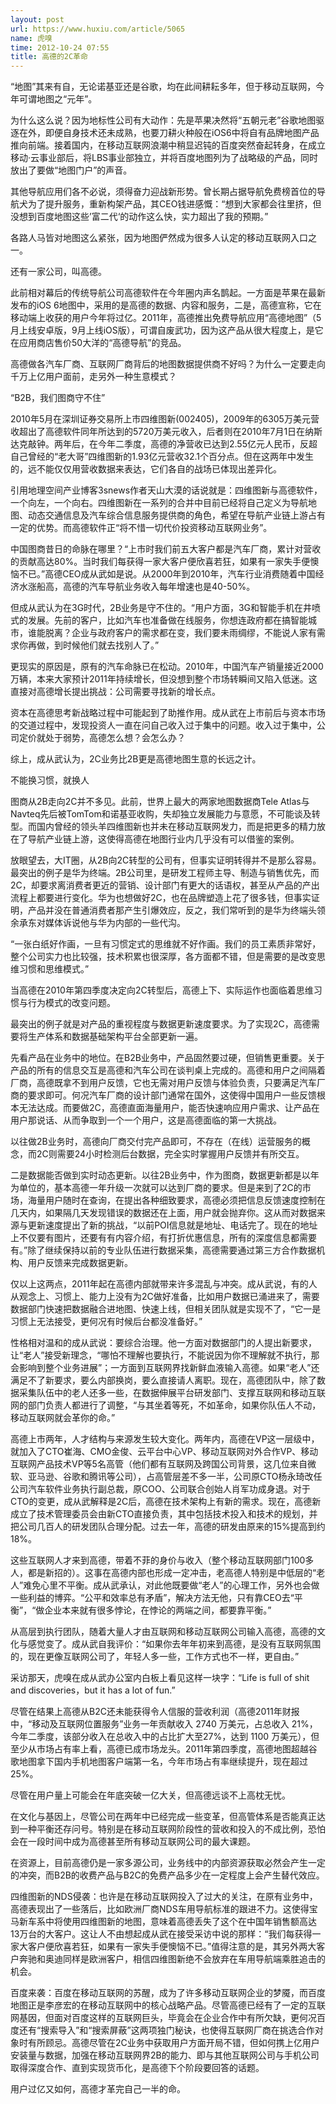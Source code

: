 ```yaml
---
layout: post
url: https://www.huxiu.com/article/5065
name: 虎嗅
time: 2012-10-24 07:55
title: 高德的2C革命
---
```

“地图”其来有自，无论诺基亚还是谷歌，均在此间耕耘多年，但于移动互联网，今年可谓地图之“元年”。

为什么这么说？因为地标性公司有大动作：先是苹果决然将“五朝元老”谷歌地图驱逐在外，即便自身技术还未成熟，也要刀耕火种般在iOS6中将自有品牌地图产品推向前端。接着国内，在移动互联网浪潮中稍显迟钝的百度突然奋起转身，在成立移动·云事业部后，将LBS事业部独立，并将百度地图列为了战略级的产品，同时放出了要做“地图门户”的声音。

其他导航应用们各不必说，须得奋力迎战新形势。曾长期占据导航免费榜首位的导航犬为了提升服务，重新构架产品，其CEO钱进感慨：“想到大家都会往里挤，但没想到百度地图这些’富二代‘的动作这么快，实力超出了我的预期。”

各路人马皆对地图这么紧张，因为地图俨然成为很多人认定的移动互联网入口之一。

还有一家公司，叫高德。

此前相对幕后的传统导航公司高德软件在今年圈内声名鹊起。一方面是苹果在最新发布的iOS 6地图中，采用的是高德的数据、内容和服务，二是，高德宣称，它在移动端上收获的用户今年将过亿。2011年，高德推出免费导航应用“高德地图”（5月上线安卓版，9月上线iOS版），可谓自废武功，因为这产品从很大程度上，是它在应用商店售价50大洋的“高德导航”的竞品。

高德做各汽车厂商、互联网厂商背后的地图数据提供商不好吗？为什么一定要走向千万上亿用户面前，走另外一种生意模式？

“B2B，我们图商守不住”

2010年5月在深圳证券交易所上市四维图新(002405)，2009年的6305万美元营收超出了高德软件同年所达到的5720万美元收入，后者则在2010年7月1日在纳斯达克敲钟。两年后，在今年二季度，高德的净营收已达到2.55亿元人民币，反超自己曾经的“老大哥”四维图新的1.93亿元营收32.1个百分点。但在这两年中发生的，远不能仅仅用营收数据来表达，它们各自的战场已体现出差异化。

引用地理空间产业博客3snews作者天山大漠的话说就是：四维图新与高德软件，一个向左，一个向右。四维图新在一系列的合并中目前已经将自己定义为导航地图、动态交通信息及汽车综合信息服务提供商的角色，希望在导航产业链上游占有一定的优势。而高德软件正“将不惜一切代价投资移动互联网业务”。

中国图商昔日的命脉在哪里？“上市时我们前五大客户都是汽车厂商，累计对营收的贡献高达80%。当时我们每获得一家大客户便欣喜若狂，如果有一家失手便懊恼不已。”高德CEO成从武如是说。从2000年到2010年，汽车行业消费随着中国经济水涨船高，高德的汽车导航业务收入每年增速也是40-50%。

但成从武认为在3G时代，2B业务是守不住的。“用户方面，3G和智能手机在井喷式的发展。先前的客户，比如汽车也准备做在线服务，你想连政府都在搞智能城市，谁能脱离？企业与政府客户的需求都在变，我们要未雨绸缪，不能说人家有需求你再做，到时候他们就去找别人了。”

更现实的原因是，原有的汽车命脉已在松动。2010年，中国汽车产销量接近2000万辆，本来大家预计2011年持续增长，但没想到整个市场转瞬间又陷入低迷。这直接对高德增长提出挑战：公司需要寻找新的增长点。

资本在高德思考新战略过程中可能起到了助推作用。成从武在上市前后与资本市场的交道过程中，发现投资人一直在问自己收入过于集中的问题。收入过于集中，公司定价就处于弱势，高德怎么想？会怎么办？

综上，成从武认为，2C业务比2B更是高德地图生意的长远之计。

不能换习惯，就换人

图商从2B走向2C并不多见。此前，世界上最大的两家地图数据商Tele Atlas与Navteq先后被TomTom和诺基亚收购，失却独立发展能力与意愿，不可能谈及转型。而国内曾经的领头羊四维图新也并未在移动互联网发力，而是把更多的精力放在了导航产业链上游，这使得高德在地图行业内几乎没有可以借鉴的案例。

放眼望去，大IT圈，从2B向2C转型的公司有，但事实证明转得并不是那么容易。最突出的例子是华为终端。2B公司里，是研发工程师主导、制造与销售优先，而2C，却要求离消费者更近的营销、设计部门有更大的话语权，甚至从产品的产出流程上都要进行变化。华为也想做好2C，也在品牌塑造上花了很多钱，但事实证明，产品并没在普通消费者那产生引爆效应，反之，我们常听到的是华为终端头领余承东对媒体诉说他与华为内部的一些代沟。

“一张白纸好作画，一旦有习惯定式的思维就不好作画。我们的员工素质非常好，整个公司实力也比较强，技术积累也很深厚，各方面都不错，但是需要的是改变思维习惯和思维模式。”

当高德在2010年第四季度决定向2C转型后，高德上下、实际运作也面临着思维习惯与行为模式的改变问题。

最突出的例子就是对产品的重视程度与数据更新速度要求。为了实现2C，高德需要将生产体系和数据基础架构平台全部更新一遍。

先看产品在业务中的地位。在B2B业务中，产品固然要过硬，但销售更重要。关于产品的所有的信息交互是高德和汽车公司在谈判桌上完成的。高德和用户之间隔着厂商，高德既拿不到用户反馈，它也无需对用户反馈与体验负责，只要满足汽车厂商的要求即可。何况汽车厂商的设计部门通常在国外，这使得中国用户一些反馈根本无法达成。而要做2C，高德直面海量用户，能否快速响应用户需求、让产品在用户那说话、从而争取到一个一个用户，这是高德面临的第一大挑战。

以往做2B业务时，高德向厂商交付完产品即可，不存在（在线）运营服务的概念，而2C则需要24小时检测后台数据，完全实时掌握用户反馈并有所交互。

二是数据能否做到实时动态更新。以往2B业务中，作为图商，数据更新都是以年为单位的，基本高德一年升级一次就可以达到厂商的要求。但是来到了2C的市场，海量用户随时在查询，在提出各种细致要求，高德必须把信息反馈速度控制在几天内，如果隔几天发现错误的数据还在上面，用户就会抛弃你。这从而对数据来源与更新速度提出了新的挑战，“以前POI信息就是地址、电话完了。现在的地址上不仅要有图片，还要有有内容介绍，有打折优惠信息，所有的深度信息都需要有。”除了继续保持以前的专业队伍进行数据采集，高德需要通过第三方合作数据机构、用户反馈来完成数据更新。

仅以上这两点，2011年起在高德内部就带来许多混乱与冲突。成从武说，有的人从观念上、习惯上、能力上没有为2C做好准备，比如用户数据已涌进来了，需要数据部门快速把数据融合进地图、快速上线，但相关团队就是实现不了，“它一是习惯上无法接受，更何况有时候后台都没准备好。”

性格相对温和的成从武说：要综合治理。他一方面对数据部门的人提出新要求，让“老人”接受新理念，“哪怕不理解也要执行，不能说因为你不理解就不执行，那会影响到整个业务进展”；一方面到互联网界找新鲜血液输入高德。如果“老人”还满足不了新要求，要么内部换岗，要么直接请人离职。现在，高德团队中，除了数据采集队伍中的老人还多一些，在数据伸展平台研发部门、支撑互联网和移动互联网的部门负责人都进行了调整，“与其坐着等死，不如革命，如果你队伍人不动，移动互联网就会革你的命。”

高德上市两年，人才结构与来源发生较大变化。两年内，高德在VP这一层级中，就加入了CTO崔海、CMO金俊、云平台中心VP、移动互联网对外合作VP、移动互联网产品技术VP等5名高管（他们都有互联网及跨国公司背景，这几位来自微软、亚马逊、谷歌和腾讯等公司），占高管层差不多一半，公司原CTO杨永琦改任公司汽车软件业务执行副总裁，原COO、公司联合创始人肖军功成身退。对于CTO的变更，成从武解释是2C后，高德在技术架构上有新的需求。现在，高德新成立了技术管理委员会由新CTO直接负责，其中包括技术投入和技术的规划，并把公司几百人的研发团队合理分配。过去一年，高德的研发由原来的15%提高到约18%。

这些互联网人才来到高德，带着不菲的身价与收入（整个移动互联网部门100多人，都是新招的）。这事在高德内部也形成一定冲击，老高德人特别是中低层的“老人”难免心里不平衡。成从武承认，对此他既要做“老人”的心理工作，另外也会做一些利益的博弈。“公平和效率总有矛盾”，解决方法无他，只有靠CEO去“平衡”，“做企业本来就有很多悖论，在悖论的两端之间，都要靠平衡。”

从高层到执行团队，随着大量人才由互联网和移动互联网公司输入高德，高德的文化与感觉变了。成从武自我评价：“如果你去年年初来到高德，是没有互联网氛围的，现在更像互联网公司了，年轻人多一些，工作方式也不一样，更自由。”

采访那天，虎嗅在成从武办公室内白板上看见这样一块字：“Life is full of shit and discoveries，but it has a lot of fun.”

尽管在结果上高德从B2C还未能获得令人信服的营收利润（高德2011年财报中，“移动及互联网位置服务”业务一年贡献收入 2740 万美元，占总收入 21%，今年二季度，该部分收入在总收入中的占比扩大至27%，达到 1100 万美元），但至少从市场占有率上看，高德已成市场龙头。2011年第四季度，高德地图超越谷歌地图拿下国内手机地图客户端第一名，今年市场占有率继续提升，现在超过25%。

尽管在用户量上可能会在年底突破一亿大关，但高德远谈不上高枕无忧。

在文化与基因上，尽管公司在两年中已经完成一些变革，但高管体系是否能真正达到一种平衡还存问号。特别是在移动互联网阶段性的营收和投入的不成比例，恐怕会在一段时间中成为高德甚至所有移动互联网公司的最大课题。

在资源上，目前高德仍是一家多源公司，业务线中的内部资源获取必然会产生一定的冲突，而B2B的收费产品与B2C的免费产品多少在一定程度上会产生替代效应。

四维图新的NDS侵袭：也许是在移动互联网投入了过大的关注，在原有业务中，高德表现出了一些落后，比如欧洲厂商NDS车用导航标准的跟进不力。这使得宝马新车系中将使用四维图新的地图，意味着高德丢失了这个在中国年销售额高达13万台的大客户。这让人不由想起成从武在接受采访中说的那样：“我们每获得一家大客户便欣喜若狂，如果有一家失手便懊恼不已。”值得注意的是，其另外两大客户奔驰和奥迪同样是欧洲客户，相信四维图新绝不会放弃在车用导航端乘胜追击的机会。

百度来袭：百度在移动互联网的苏醒，成为了许多移动互联网企业的梦魇，而百度地图正是李彦宏的在移动互联网中的核心战略产品。尽管高德已经有了一定的互联网基因，但面对百度这样的互联网巨头，毕竟会在企业合作中有所欠缺，更何况百度还有“搜索导入”和“搜索屏蔽”这两项独门秘诀，也使得互联网厂商在挑选合作对象时有所顾忌。高德尽管在2C业务中获取用户方面开局不错，但如何携上亿用户安装量与数据，加强在移动互联网界2B的能力、即与其他互联网公司与手机公司取得深度合作、直到实现货币化，是高德下个阶段要回答的话题。

用户过亿又如何，高德才革完自己一半的命。

